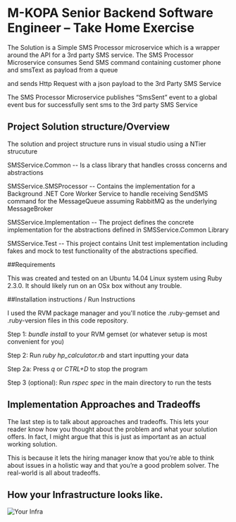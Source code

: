 # M-KOPA Senior Backend Software Engineer – Take Home Exercise

The Solution is a Simple SMS Processor microservice which is a wrapper around the API for a 3rd
party SMS service. The SMS Processor Microservice consumes Send SMS command containing customer phone and smsText as payload from a queue 

and sends Http Request with a json payload to the 3rd Party SMS Service 

The SMS Processor Microservice publishes “SmsSent” event to a global event bus for successfully sent sms to the 3rd party SMS Service

## Project Solution structure/Overview

The solution and project structure runs in visual studio using a NTier strucuture


SMSService.Common -- Is a class library that handles crosss concerns and abstractions 

SMSService.SMSProcessor -- Contains the implementation for a Background .NET Core Worker Service 
to handle receiving SendSMS command for the MessageQueue assuming RabbitMQ as the underlying MessageBroker

SMSService.Implementation -- The project defines the concrete implementation for the abstractions defined in SMSService.Common Library

SMSService.Test -- This project contains Unit test implementation including fakes and mock to test functionality of the abstractions specified.



##Requirements

This was created and tested on an Ubuntu 14.04 Linux system using Ruby 2.3.0.  It should likely run on an OSx box without any trouble.


##Installation instructions / Run Instructions

I used the RVM package manager and you'll notice the .ruby-gemset and .ruby-version files in this code repository.

Step 1: *bundle install* to your RVM gemset (or whatever setup is most convenient for you)

Step 2: Run *ruby hp_calculator.rb* and start inputting your data

Step 2a: Press *q* or *CTRL+D* to stop the program

Step 3 (optional): Run *rspec spec* in the main directory to run the tests


## Implementation Approaches and Tradeoffs

 
The last step is to talk about approaches and tradeoffs. This lets your reader know how you thought about the problem and what your solution offers. In fact, I might argue that this is just as important as an actual working solution.

This is because it lets the hiring manager know that you’re able to think about issues in a holistic way and that you’re a good problem solver. The real-world is all about tradeoffs.


## How your Infrastructure looks like.

![](interview-infra.png "Your Infra")
